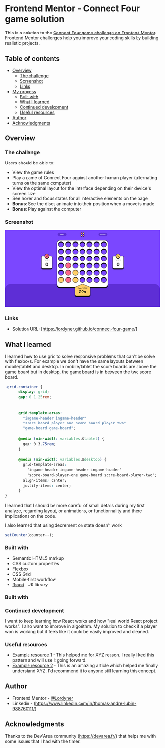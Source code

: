 # Frontend Mentor - Connect Four game solution

This is a solution to the [Connect Four game challenge on Frontend Mentor](https://www.frontendmentor.io/challenges/connect-four-game-6G8QVH923s). Frontend Mentor challenges help you improve your coding skills by building realistic projects. 

## Table of contents

- [Overview](#overview)
  - [The challenge](#the-challenge)
  - [Screenshot](#screenshot)
  - [Links](#links)
- [My process](#my-process)
  - [Built with](#built-with)
  - [What I learned](#what-i-learned)
  - [Continued development](#continued-development)
  - [Useful resources](#useful-resources)
- [Author](#author)
- [Acknowledgments](#acknowledgments)

## Overview

### The challenge

Users should be able to:

- View the game rules
- Play a game of Connect Four against another human player (alternating turns on the same computer)
- View the optimal layout for the interface depending on their device's screen size
- See hover and focus states for all interactive elements on the page
- **Bonus**: See the discs animate into their position when a move is made
- **Bonus**: Play against the computer

### Screenshot

![](./Screenshot%202023-01-14%20at%2014-56-45%20React%20App.png)


### Links

- Solution URL: [https://lordyner.github.io/connect-four-game/]

## What I learned

I learned how to use grid to solve responsive problems that can't be solve with flexboxs. For example we don't have the same layouts between mobile/tablet and desktop. In mobile/tablet the score boards are above the game board but in desktop, the game board is in between the two score board.

```css
.grid-container {
      display: grid;
      gap: 0 1.25rem;


      grid-template-areas:
        "ingame-header ingame-header"
        "score-board-player-one score-board-player-two"
        "game-board game-board";

      @media (min-width: variables.$tablet) {
        gap: 0 3.75rem;
      }

      @media (min-width: variables.$desktop) {
        grid-template-areas:
          "ingame-header ingame-header ingame-header"
          "score-board-player-one game-board score-board-player-two";
        align-items: center;
        justify-items: center;
      }
}
```

I learned that I should be more careful of small details during my first analyze, regarding layout, or animations, or functionnality and there implications on the code. 

I also learned that using decrement on state doesn't work 

```js
setCounter(counter--); 

```



### Built with

- Semantic HTML5 markup
- CSS custom properties
- Flexbox
- CSS Grid
- Mobile-first workflow
- [React](https://reactjs.org/) - JS library

### Built with


### Continued development

I want to keep learning how React works and how "real world React project works". I also want to improve in algorithm. My solution to check if a player won is working but it feels like it could be easily improved and cleaned.


### Useful resources

- [Example resource 1](https://www.example.com) - This helped me for XYZ reason. I really liked this pattern and will use it going forward.
- [Example resource 2](https://www.example.com) - This is an amazing article which helped me finally understand XYZ. I'd recommend it to anyone still learning this concept.


## Author

- Frontend Mentor - [@Lordyner](https://www.frontendmentor.io/profile/Lordyner)
- Linkedin - (https://www.linkedin.com/in/thomas-andre-lubin-988760111/)

## Acknowledgments

Thanks to the Dev'Area community (https://devarea.fr/) that helps me with some issues that I had with the timer.
